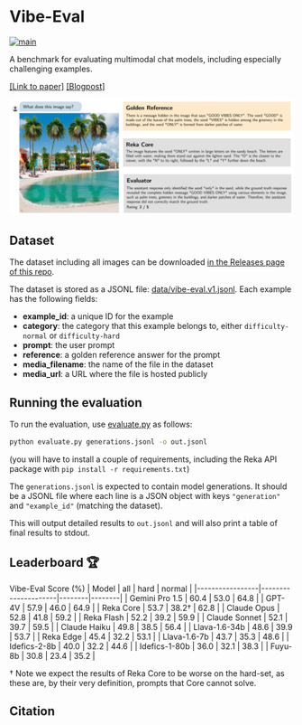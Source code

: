 # Vibe-Eval

[![main](https://github.com/reka-ai/reka-vibe-eval/actions/workflows/actions.yml/badge.svg)](https://github.com/reka-ai/reka-vibe-eval/actions/workflows/actions.yml)

A benchmark for evaluating multimodal chat models, including especially challenging examples.

[[Link to paper]](https://publications.reka.ai/reka-vibe-eval.pdf) [[Blogpost]](https://www.reka.ai/news/vibe-eval)

![Example from the dataset](figure.png)

## Dataset

The dataset including all images can be downloaded [in the Releases page of this repo](https://github.com/reka-ai/reka-vibe-eval/releases/tag/v1.0.0).

The dataset is stored as a JSONL file: [data/vibe-eval.v1.jsonl](data/vibe-eval.v1.jsonl).
Each example has the following fields:

- **example_id**: a unique ID for the example
- **category**: the category that this example belongs to, either `difficulty-normal` or `difficulty-hard`
- **prompt**: the user prompt
- **reference**: a golden reference answer for the prompt
- **media_filename**: the name of the file in the dataset
- **media_url**: a URL where the file is hosted publicly

## Running the evaluation

To run the evaluation, use [evaluate.py](evaluate.py) as follows:

```bash
python evaluate.py generations.jsonl -o out.jsonl
```

(you will have to install a couple of requirements, including the Reka API package with `pip install -r requirements.txt`)

The `generations.jsonl` is expected to contain model generations. It should be a JSONL file where each line is a JSON object with keys `"generation"` and `"example_id"` (matching the dataset).

This will output detailed results to `out.jsonl` and will also print a table of final results to stdout.

## Leaderboard 🏆
Vibe-Eval Score (%)
| Model           | all         | hard       | normal     |
|-----------------|---------------------|--------|--------|
| Gemini Pro 1.5  | 60.4               | 53.0  | 64.8  |
| GPT-4V          | 57.9               | 46.0  | 64.9  |
| Reka Core       | 53.7               | 38.2† | 62.8  |
| Claude Opus     | 52.8               | 41.8  | 59.2  |
| Reka Flash      | 52.2               | 39.2  | 59.9  |
| Claude Sonnet   | 52.1               | 39.7  | 59.5  |
| Claude Haiku    | 49.8               | 38.5  | 56.4  |
| Llava-1.6-34b   | 48.6               | 39.9  | 53.7  |
| Reka Edge       | 45.4               | 32.2  | 53.1  |
| Llava-1.6-7b    | 43.7               | 35.3  | 48.6  |
| Idefics-2-8b    | 40.0               | 32.2  | 44.6  |
| Idefics-1-80b   | 36.0               | 32.1  | 38.3  |
| Fuyu-8b         | 30.8               | 23.4  | 35.2  |

† Note we expect the results of Reka Core to be worse on the hard-set, as these are, by their very definition, prompts that Core cannot solve.

## Citation

